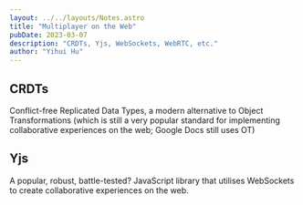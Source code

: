 ```yaml
---
layout: ../../layouts/Notes.astro
title: "Multiplayer on the Web"
pubDate: 2023-03-07
description: "CRDTs, Yjs, WebSockets, WebRTC, etc."
author: "Yihui Hu"
---
```


## CRDTs

Conflict-free Replicated Data Types, a modern alternative to Object Transformations (which is still a very popular standard for implementing collaborative experiences on the web; Google Docs still uses OT)

## Yjs

A popular, robust, battle-tested? JavaScript library that utilises WebSockets to create collaborative experiences on the web.